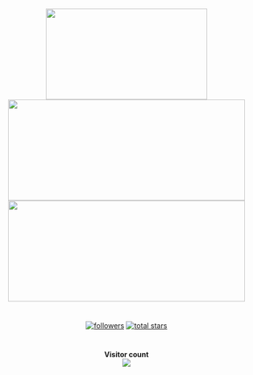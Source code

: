 #
<p align="center">
  <img src ="https://github-readme-stats.vercel.app/api/top-langs/?username=SenchaBrest&langs_count=&theme=onedark" width="320" height="180">
  <img src ="https://github-readme-stats.vercel.app/api?username=SenchaBrest&show_icons=true&theme=onedark&count_private=false" width="470" height="200">
  <img src ="https://github-readme-stats.vercel.app/api/wakatime?username=SenchaBrest&v=2&theme=onedark" width="470" height="200">
</p>

#

<p align="center">
      <a href="https://github.com/SenchaBrest?tab=followers">
         <img alt="followers" title="Follow me on Github" src="https://custom-icon-badges.demolab.com/github/followers/SenchaBrest?color=236ad3&labelColor=1155ba&style=for-the-badge&logo=person-add&label=Follow&logoColor=white"/></a>
      <a href="https://github.com/SenchaBrest?tab=repositories&sort=stargazers">
         <img alt="total stars" title="Total stars on GitHub" src="https://custom-icon-badges.demolab.com/github/stars/SenchaBrest?color=55960c&style=for-the-badge&labelColor=488207&logo=star"/></a>
   </p>

# 

<p align="center"> 
  <b>Visitor count</b><br>
  <img src="https://profile-counter.glitch.me/SenchaBrest/count.svg" />
</p>

#
